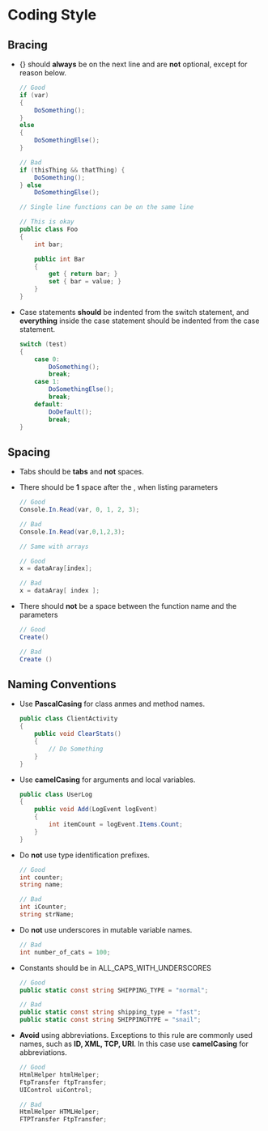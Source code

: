 # Coding Style

## Bracing
* {} should **always** be on the next line and are **not** optional, except for reason below.
    ```C#
    // Good
    if (var)
    {
        DoSomething();
    }
    else
    {
        DoSomethingElse();
    }

    // Bad
    if (thisThing && thatThing) {
        DoSomething();
    } else
        DoSomethingElse();

    // Single line functions can be on the same line

    // This is okay
    public class Foo
    {
        int bar;

        public int Bar
        {
            get { return bar; }
            set { bar = value; }
        }
    }
    ```

* Case statements **should** be indented from the switch statement, and **everything** inside the case statement should be indented from the case statement.
    ```C#
    switch (test)
    {
        case 0:
            DoSomething();
            break;
        case 1:
            DoSomethingElse();
            break;
        default:
            DoDefault();
            break;
    }
    ```

## Spacing
* Tabs should be **tabs** and **not** spaces.

* There should be **1** space after the , when listing parameters
    ```C#
    // Good
    Console.In.Read(var, 0, 1, 2, 3);

    // Bad
    Console.In.Read(var,0,1,2,3);

    // Same with arrays

    // Good
    x = dataAray[index];

    // Bad
    x = dataAray[ index ];
    ```

* There should **not** be a space between the function name and the parameters
    ```C#
    // Good
    Create()

    // Bad
    Create ()
    ```

## Naming Conventions
* Use **PascalCasing** for class anmes and method names.
    ```C#
    public class ClientActivity
    {
        public void ClearStats()
        {
            // Do Something
        }
    }
    ```

* Use **camelCasing** for arguments and local variables.
    ```C#
    public class UserLog
    {
        public void Add(LogEvent logEvent)
        {
            int itemCount = logEvent.Items.Count;
        }
    }
    ```

* Do **not** use type identification prefixes.
    ```C#
    // Good
    int counter;
    string name;

    // Bad
    int iCounter;
    string strName;
    ```

* Do **not** use underscores in mutable variable names.
    ```C#
    // Bad
    int number_of_cats = 100;
    ```

* Constants should be in ALL_CAPS_WITH_UNDERSCORES
    ```C#
    // Good
    public static const string SHIPPING_TYPE = "normal";

    // Bad
    public static const string shipping_type = "fast";
    public static const string SHIPPINGTYPE = "snail";
    ```

* **Avoid** using abbreviations. Exceptions to this rule are commonly used names, such as **ID, XML, TCP, URI**. In this case use **camelCasing** for abbreviations.
    ```C#
    // Good
    HtmlHelper htmlHelper;
    FtpTransfer ftpTransfer;
    UIControl uiControl;

    // Bad
    HtmlHelper HTMLHelper;
    FTPTransfer FtpTransfer;
    ```
